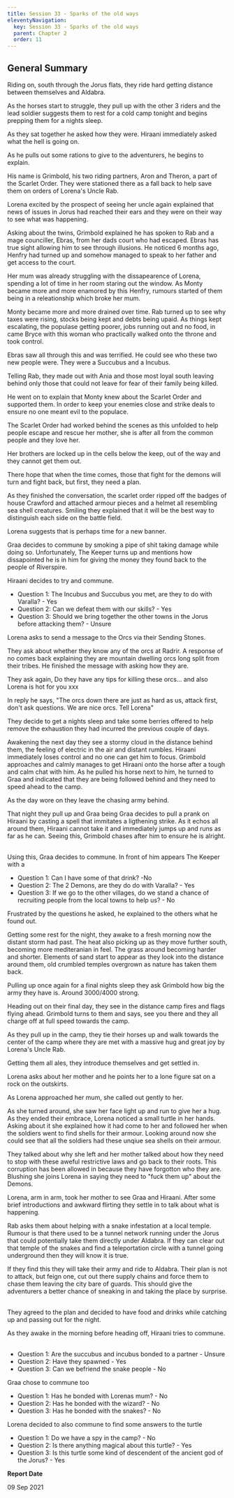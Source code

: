 ```yaml
---
title: Session 33 - Sparks of the old ways
eleventyNavigation:
  key: Session 33 - Sparks of the old ways
  parent: Chapter 2
  order: 11
---
```


## General Summary

Riding on, south through the Jorus flats, they ride hard getting distance between themselves and Aldabra.  

 As the horses start to struggle, they pull up with the other 3 riders and the lead soldier suggests them to rest for a cold camp tonight and begins prepping them for a nights sleep.  

 As they sat together he asked how they were. Hiraani immediately asked what the hell is going on.  

 As he pulls out some rations to give to the adventurers, he begins to explain.  

 His name is Grimbold, his two riding partners, Aron and Theron, a part of the Scarlet Order. They were stationed there as a fall back to help save them on orders of Lorena's Uncle Rab.  

 Lorena excited by the prospect of seeing her uncle again explained that news of issues in Jorus had reached their ears and they were on their way to see what was happening.  

 Asking about the twins, Grimbold explained he has spoken to Rab and a mage counciller, Ebras, from her dads court who had escaped. Ebras has true sight allowing him to see through illusions. He noticed 6 months ago, Henfry had turned up and somehow managed to speak to her father and get access to the court.  

 Her mum was already struggling with the dissapearence of Lorena, spending a lot of time in her room staring out the window. As Monty became more and more enamored by this Henfry, rumours started of them being in a releationship which broke her mum.  

 Monty became more and more drained over time. Rab turned up to see why taxes were rising, stocks being kept and debts being upaid. As things kept escalating, the populase getting poorer, jobs running out and no food, in came Bryce with this woman who practically walked onto the throne and took control.  

 Ebras saw all through this and was terrified. He could see who these two new people were. They were a Succubus and a Incubus.  

 Telling Rab, they made out with Ania and those most loyal south leaving behind only those that could not leave for fear of their family being killed.  

 He went on to explain that Monty knew about the Scarlet Order and supported them. In order to keep your enemies close and strike deals to ensure no one meant evil to the populace.  

 The Scarlet Order had worked behind the scenes as this unfolded to help people escape and rescue her mother, she is after all from the common people and they love her.  

 Her brothers are locked up in the cells below the keep, out of the way and they cannot get them out.  

 There hope that when the time comes, those that fight for the demons will turn and fight back, but first, they need a plan.  

 As they finished the conversation, the scarlet order ripped off the badges of house Crawford and attached armour pieces and a helmet all resembling sea shell creatures. Smiling they explained that it will be the best way to distinguish each side on the battle field.  

 Lorena suggests that is perhaps time for a new banner.  

 Graa decides to commune by smoking a pipe of shit taking damage while doing so. Unfortunately, The Keeper turns up and mentions how dissapointed he is in him for giving the money they found back to the people of Riverspire.  

 Hiraani decides to try and commune.  

* Question 1: The Incubus and Succubus you met, are they to do with Varalla? - Yes
* Question 2: Can we defeat them with our skills? - Yes
* Question 3: Should we bring together the other towns in the Jorus before attacking them? - Unsure

 Lorena asks to send a message to the Orcs via their Sending Stones.  

 They ask about whether they know any of the orcs at Radrir. A response of no comes back explaining they are mountain dwelling orcs long split from their tribes. He finished the message with asking how they are.  

 They ask again, Do they have any tips for killing these orcs... and also Lorena is hot for you xxx  

 In reply he says, "The orcs down there are just as hard as us, attack first, don't ask questions. We are nice orcs. Tell Lorena"  

 They decide to get a nights sleep and take some berries offered to help remove the exhaustion they had incurred the previous couple of days.  

 Awakening the next day they see a stormy cloud in the distance behind them, the feeling of electric in the air and distant rumbles. Hiraani immediately loses control and no one can get him to focus. Grimbold approaches and calmly manages to get Hiraani onto the horse after a tough and calm chat with him. As he pulled his horse next to him, he turned to Graa and indicated that they are being followed behind and they need to speed ahead to the camp.  

 As the day wore on they leave the chasing army behind.  

 That night they pull up and Graa being Graa decides to pull a prank on Hiraani by casting a spell that immitates a ligthening strike. As it echos all around them, Hiraani cannot take it and immediately jumps up and runs as far as he can. Seeing this, Grimbold chases after him to ensure he is alright.  

 Using this, Graa decides to commune. In front of him appears The Keeper with a  

* Question 1: Can I have some of that drink? -No
* Question 2: The 2 Demons, are they do do with Varalla? - Yes
* Question 3: If we go to the other villages, do we stand a chance of recruiting people from the local towns to help us? - No

 Frustrated by the questions he asked, he explained to the others what he found out.  

 Getting some rest for the night, they awake to a fresh morning now the distant storm had past. The heat also picking up as they move further south, becoming more mediteranian in feel. The grass around becoming harder and shorter. Elements of sand start to appear as they look into the distance around them, old crumbled temples overgrown as nature has taken them back.  

 Pulling up once again for a final nights sleep they ask Grimbold how big the army they have is. Around 3000/4000 strong.  

 Heading out on their final day, they see in the distance camp fires and flags flying ahead. Grimbold turns to them and says, see you there and they all charge off at full speed towards the camp.  

 As they pull up in the camp, they tie their horses up and walk towards the center of the camp where they are met with a massive hug and great joy by Lorena's Uncle Rab.  

 Getting them all ales, they introduce themselves and get settled in.  

 Lorena asks about her mother and he points her to a lone figure sat on a rock on the outskirts.  

 As Lorena approached her mum, she called out gently to her.  

 As she turned around, she saw her face light up and run to give her a hug. As they ended their embrace, Lorena noticed a small turtle in her hands. Asking about it she explained how it had come to her and followed her when the soldiers went to find shells for their armour. Looking around now she could see that all the soldiers had these unqiue sea shells on their armour.  

 They talked about why she left and her mother talked about how they need to stop with these aweful restrictive laws and go back to their roots. This corruption has been allowed in because they have forgotton who they are. Blushing she joins Lorena in saying they need to "fuck them up" about the Demons.  

 Lorena, arm in arm, took her mother to see Graa and Hiraani. After some brief introductions and awkward flirting they settle in to talk about what is happening.  

 Rab asks them about helping with a snake infestation at a local temple. Rumour is that there used to be a tunnel network running under the Jorus that could potentially take them directly under Aldabra. If they can clear out that temple of the snakes and find a teleportation circle with a tunnel going underground then they will know it is true.  

 If they find this they will take their army and ride to Aldabra. Their plan is not to attack, but feign one, cut out there supply chains and force them to chase them leaving the city bare of guards. This should give the adventurers a better chance of sneaking in and taking the place by surprise.  

 They agreed to the plan and decided to have food and drinks while catching up and passing out for the night.  

 As they awake in the morning before heading off, Hiraani tries to commune.  

* Question 1: Are the succubus and incubus bonded to a partner - Unsure
* Question 2: Have they spawned - Yes
* Question 3: Can we befriend the snake people - No

 Graa chose to commune too  

* Question 1: Has he bonded with Lorenas mum? - No
* Question 2: Has he bonded with the wizard? - No
* Question 3: Has he bonded with the snakes? - No

 Lorena decided to also commune to find some answers to the turtle  

* Question 1: Do we have a spy in the camp? - No
* Question 2: Is there anything magical about this turtle? - Yes
* Question 3: Is this turtle some kind of descendent of the ancient god of the Jorus? - Yes

**Report Date**

09 Sep 2021
